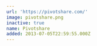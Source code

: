 ```yaml
---
url: 'https://pivotshare.com/'
image: pivotshare.png
inactive: true
name: Pivotshare
added: 2013-07-05T22:59:55.000Z
---
```

